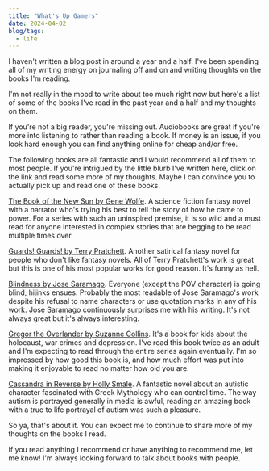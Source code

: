 ```yaml
---
title: "What's Up Gamers"
date: 2024-04-02
blog/tags:
  - life
---
```


I haven't written a blog post in around a year and a half. I've been spending all of my writing energy on journaling off and on and writing thoughts on the books I'm reading.

I'm not really in the mood to write about too much right now but here's a list of some of the books I've read in the past year and a half and my thoughts on them.

If you're not a big reader, you're missing out. Audiobooks are great if you're more into listening to rather than reading a book. If money is an issue, if you look hard enough you can find anything online for cheap and/or free.

The following books are all fantastic and I would recommend all of them to most people. If you're intrigued by the little blurb I've written here, click on the link and read some more of my thoughts. Maybe I can convince you to actually pick up and read one of these books.

[The Book of the New Sun by Gene Wolfe](/books/2024-02-11/). A science fiction fantasy novel with a narrator who's trying his best to tell the story of how he came to power. For a series with such an uninspired premise, it is so wild and a must read for anyone interested in complex stories that are begging to be read multiple times over.

[Guards! Guards! by Terry Pratchett](/books/2023-11-13/). Another satirical fantasy novel for people who don't like fantasy novels. All of Terry Pratchett's work is great but this is one of his most popular works for good reason. It's funny as hell.

[Blindness by Jose Saramago](/books/2023-10-20/). Everyone (except the POV character) is going blind, hijinks ensues. Probably the most readable of Jose Saramago's work despite his refusal to name characters or use quotation marks in any of his work. Jose Saramago continuously surprises me with his writing. It's not always great but it's always interesting.

[Gregor the Overlander by Suzanne Collins](/books/2023-09-21/). It's a book for kids about the holocaust, war crimes and depression. I've read this book twice as an adult and I'm expecting to read through the entire series again eventually. I'm so impressed by how good this book is, and how much effort was put into making it enjoyable to read no matter how old you are.

[Cassandra in Reverse by Holly Smale](/books/2023-06-17/). A fantastic novel about an autistic character fascinated with Greek Mythology who can control time. The way autism is portrayed generally in media is awful, reading an amazing book with a true to life portrayal of autism was such a pleasure.

So ya, that's about it. You can expect me to continue to share more of my thoughts on the books I read.

If you read anything I recommend or have anything to recommend me, let me know! I'm always looking forward to talk about books with people.
